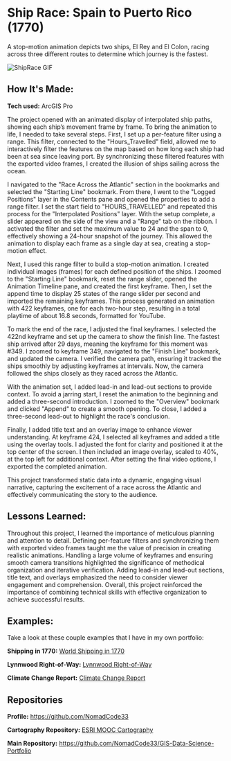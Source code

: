 # Ship Race: Spain to Puerto Rico (1770)
A stop-motion animation depicts two ships, El Rey and El Colon, racing across three different routes to determine which journey is the fastest.

<img src="./ShipRace Spain to Puerto Rico, 1770 720p.gif" img alt = "ShipRace GIF"/>

## How It's Made:

**Tech used:** ArcGIS Pro

The project opened with an animated display of interpolated ship paths, showing each ship’s movement frame by frame. To bring the animation to life, I needed to take several steps. First, I set up a per-feature filter using a range. This filter, connected to the "Hours_Travelled" field, allowed me to interactively filter the features on the map based on how long each ship had been at sea since leaving port. By synchronizing these filtered features with the exported video frames, I created the illusion of ships sailing across the ocean.

I navigated to the "Race Across the Atlantic" section in the bookmarks and selected the "Starting Line" bookmark. From there, I went to the "Logged Positions" layer in the Contents pane and opened the properties to add a range filter. I set the start field to "HOURS_TRAVELLED" and repeated this process for the "Interpolated Positions" layer. With the setup complete, a slider appeared on the side of the view and a "Range" tab on the ribbon. I activated the filter and set the maximum value to 24 and the span to 0, effectively showing a 24-hour snapshot of the journey. This allowed the animation to display each frame as a single day at sea, creating a stop-motion effect. 

Next, I used this range filter to build a stop-motion animation. I created individual images (frames) for each defined position of the ships. I zoomed to the "Starting Line" bookmark, reset the range slider, opened the Animation Timeline pane, and created the first keyframe. Then, I set the append time to display 25 states of the range slider per second and imported the remaining keyframes. This process generated an animation with 422 keyframes, one for each two-hour step, resulting in a total playtime of about 16.8 seconds, formatted for YouTube.

To mark the end of the race, I adjusted the final keyframes. I selected the 422nd keyframe and set up the camera to show the finish line. The fastest ship arrived after 29 days, meaning the keyframe for this moment was #349. I zoomed to keyframe 349, navigated to the "Finish Line" bookmark, and updated the camera. I verified the camera path, ensuring it tracked the ships smoothly by adjusting keyframes at intervals. Now, the camera followed the ships closely as they raced across the Atlantic.

With the animation set, I added lead-in and lead-out sections to provide context. To avoid a jarring start, I reset the animation to the beginning and added a three-second introduction. I zoomed to the "Overview" bookmark and clicked "Append" to create a smooth opening. To close, I added a three-second lead-out to highlight the race's conclusion.

Finally, I added title text and an overlay image to enhance viewer understanding. At keyframe 424, I selected all keyframes and added a title using the overlay tools. I adjusted the font for clarity and positioned it at the top center of the screen. I then included an image overlay, scaled to 40%, at the top left for additional context. After setting the final video options, I exported the completed animation.

This project transformed static data into a dynamic, engaging visual narrative, capturing the excitement of a race across the Atlantic and effectively communicating the story to the audience.

## Lessons Learned:

Throughout this project, I learned the importance of meticulous planning and attention to detail. Defining per-feature filters and synchronizing them with exported video frames taught me the value of precision in creating realistic animations. Handling a large volume of keyframes and ensuring smooth camera transitions highlighted the significance of methodical organization and iterative verification. Adding lead-in and lead-out sections, title text, and overlays emphasized the need to consider viewer engagement and comprehension. Overall, this project reinforced the importance of combining technical skills with effective organization to achieve successful results.

## Examples:
Take a look at these couple examples that I have in my own portfolio:

**Shipping in 1770:** [World Shipping in 1770](https://github.com/NomadCode33/GIS-Data-Science-Portfolio/tree/main/ESRI-MOOC-Cartography/Shipping-in-1770)

**Lynnwood Right-of-Way:** [Lynnwood Right-of-Way](https://github.com/NomadCode33/GIS-Data-Science-Portfolio/tree/main/Furtado-and-Associates-Projects/Lynnwood%20Right-of-Way)

**Climate Change Report:** [Climate Change Report](https://github.com/NomadCode33/GIS-Data-Science-Portfolio/tree/main/Climate-Change/project-report-saejinm)

## Repositories
**Profile:** https://github.com/NomadCode33

**Cartography Repository:** [ESRI MOOC Cartography](https://github.com/NomadCode33/GIS-Data-Science-Portfolio/tree/main/ESRI-MOOC-Cartography)

**Main Repository:** https://github.com/NomadCode33/GIS-Data-Science-Portfolio

